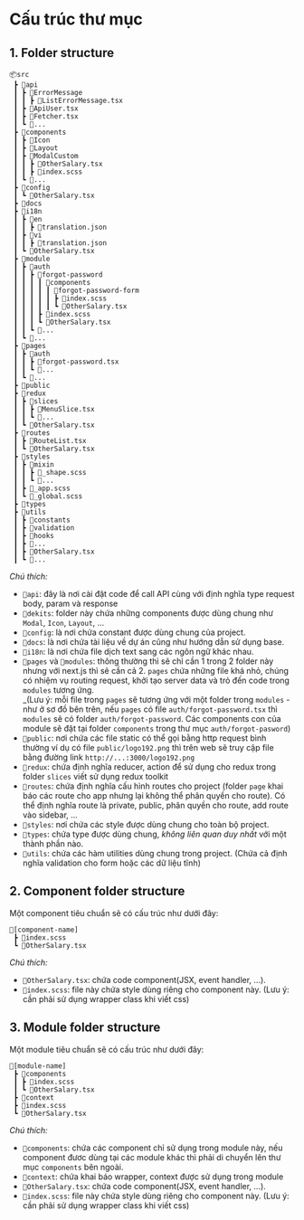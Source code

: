 # Cấu trúc thư mục

## 1. Folder structure
```
📦src
 ┣ 📂api
 ┃ ┣ 📂ErrorMessage
 ┃ ┃ ┣ 📜ListErrorMessage.tsx
 ┃ ┣ 📜ApiUser.tsx
 ┃ ┣ 📜Fetcher.tsx
 ┃ ┗ 📜...
 ┣ 📂components
 ┃ ┣ 📂Icon
 ┃ ┣ 📂Layout
 ┃ ┣ 📂ModalCustom
 ┃ ┃ ┣ 📜OtherSalary.tsx
 ┃ ┃ ┣ 📃index.scss
 ┃ ┗ 📂...
 ┣ 📂config
 ┃ ┗ 📜OtherSalary.tsx
 ┣ 📂docs
 ┣ 📂i18n
 ┃ ┣ 📂en
 ┃ ┃ ┣ 📄translation.json
 ┃ ┣ 📂vi
 ┃ ┃ ┣ 📄translation.json
 ┃ ┗ 📜OtherSalary.tsx
 ┣ 📂module
 ┃ ┣ 📂auth
 ┃ ┃ ┣ 📂forgot-password
 ┃ ┃ ┃ ┃ 📂components
 ┃ ┃ ┃ ┃ ┃ 📂forgot-password-form
 ┃ ┃ ┃ ┃ ┃ ┣ 📃index.scss
 ┃ ┃ ┃ ┃ ┃ ┗ 📜OtherSalary.tsx
 ┃ ┃ ┃ ┣ 📃index.scss
 ┃ ┃ ┃ ┗ 📜OtherSalary.tsx
 ┃ ┃ ┗ 📂...
 ┃ ┗ 📂...
 ┣ 📂pages
 ┃ ┣ 📂auth
 ┃ ┃ ┣ 📜forgot-password.tsx
 ┃ ┃ ┗ 📜...
 ┃ ┗ 📜...
 ┣ 📂public
 ┣ 📂redux
 ┃ ┣ 📂slices
 ┃ ┃ ┣ 📜MenuSlice.tsx
 ┃ ┃ ┗ 📜...
 ┃ ┗ 📜OtherSalary.tsx
 ┣ 📂routes
 ┃ ┣ 📜RouteList.tsx
 ┃ ┗ 📜OtherSalary.tsx
 ┣ 📂styles
 ┃ ┣ 📂mixin
 ┃ ┃ ┣ 📃_shape.scss
 ┃ ┃ ┗ 📃...
 ┃ ┣ 📃_app.scss
 ┃ ┗ 📃_global.scss
 ┣ 📂types
 ┣ 📂utils
 ┃ ┣ 📂constants
 ┃ ┣ 📂validation
 ┃ ┣ 📂hooks
 ┃ ┣ 📂...
 ┃ ┣ 📜OtherSalary.tsx
 ┃ ┗ 📜...

```

*Chú thích:*
- `📂api`: đây là nơi cài đặt code để call API cùng với định nghĩa type request body, param và response
- `📂dekits`: folder này chứa những components được dùng chung như `Modal`, `Icon`, `Layout`, ... 
- `📂config`: là nơi chứa constant được dùng chung của project. 
- `📂docs`: là nơi chứa tài liệu về dự án cũng như hướng dẫn sử dụng base.
- `📂i18n`: là nơi chứa file dịch text sang các ngôn ngữ khác nhau.
- `📂pages` và `📂modules`: thông thường thì sẽ chỉ cần 1 trong 2 folder này nhưng với next.js thì sẽ cần cả 2. `pages` chứa những file khá nhỏ, chúng có nhiệm vụ routing request, khởi tạo server data và trỏ đến code trong `modules` tương ứng.  
_(Lưu ý: mỗi file trong `pages` sẽ tương ứng với một folder trong `modules` - như ở sơ đồ bên trên, nếu `pages` có file `auth/forgot-password.tsx` thì `modules` sẽ có folder `auth/forgot-password`. Các components con của module sẽ đặt tại folder `components` trong thư mục `auth/forgot-pasword`)
- `📂public`: nơi chứa các file static có thể gọi bằng http request bình thường ví dụ có file `public/logo192.png` thì trên web sẽ truy cập file bằng đường link `http://...:3000/logo192.png`
- `📂redux`: chứa định nghĩa reducer, action để sử dụng cho redux trong folder `slices` viết sử dụng redux toolkit 
- `📂routes`: chứa định nghĩa cấu hình routes cho project (folder `page` khai báo các route cho app nhưng lại không thể phân quyền cho route). Có thể định nghĩa route là private, public, phân quyền cho route, add route vào sidebar, ...
- `📂styles`: nơi chứa các style được dùng chung cho toàn bộ project.
- `📂types`: chứa type được dùng chung, *không liên quan duy nhất* với một thành phần nào.
- `📂utils`: chứa các hàm utilities dùng chung trong project. (Chứa cả định nghĩa validation cho form hoặc các dữ liệu tĩnh)

## 2. Component folder structure
Một component tiêu chuẩn sẽ có cấu trúc như dưới đây:
```
📂[component-name]
 ┣ 📃index.scss
 ┗ 📜OtherSalary.tsx
```
*Chú thích:*
- `📜OtherSalary.tsx`: chứa code component(JSX, event handler, ...).
- `📃index.scss`: file này chứa style dùng riêng cho component này. (Lưu ý: cần phải sử dụng wrapper class khi viết css)

## 3. Module folder structure
Một module tiêu chuẩn sẽ có cấu trúc như dưới đây:
```
📂[module-name]
 ┣ 📂components
 ┃ ┣ 📃index.scss
 ┃ ┗ 📜OtherSalary.tsx
 ┣ 📂context
 ┣ 📃index.scss
 ┗ 📜OtherSalary.tsx
```
*Chú thích:*
- `📂components`: chứa các component chỉ sử dụng trong module này, nếu component đươc dùng tại các module khác thì phải di chuyển lên thư mục `components` bên ngoài.
- `📂context`: chứa khai báo wrapper, context được sử dụng trong module
- `📜OtherSalary.tsx`: chứa code component(JSX, event handler, ...).
- `📃index.scss`: file này chứa style dùng riêng cho component này. (Lưu ý: cần phải sử dụng wrapper class khi viết css)

